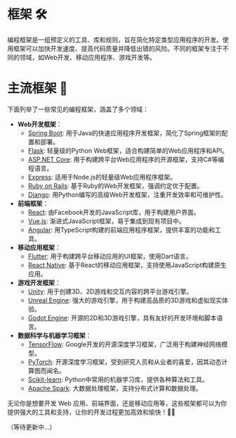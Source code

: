 # 框架 🛠️

编程框架是一组预定义的工具、库和规则，旨在简化特定类型应用程序的开发。使用框架可以加快开发速度、提高代码质量并降低出错的风险。不同的框架专注于不同的领域，如Web开发、移动应用程序、游戏开发等。

# 主流框架 🚀

下面列举了一些常见的编程框架，涵盖了多个领域：

- **Web开发框架**：
  - [Spring Boot](https://spring.io/projects/spring-boot): 用于Java的快速应用程序开发框架，简化了Spring框架的配置和部署。
  - [Flask](https://flask.palletsprojects.com/): 轻量级的Python Web框架，适合构建简单的Web应用程序和API。
  - [ASP.NET Core](https://dotnet.microsoft.com/apps/aspnet): 用于构建跨平台Web应用程序的开源框架，支持C#等编程语言。
  - [Express](https://expressjs.com/): 适用于Node.js的轻量级Web应用程序框架。
  - [Ruby on Rails](https://rubyonrails.org/): 基于Ruby的Web开发框架，强调约定优于配置。
  - [Django](https://www.djangoproject.com/): 用Python编写的高级Web开发框架，注重开发效率和可维护性。
- **前端框架**：
  - [React](https://reactjs.org/): 由Facebook开发的JavaScript库，用于构建用户界面。
  - [Vue.js](https://vuejs.org/): 渐进式JavaScript框架，易于集成到现有项目中。
  - [Angular](https://angular.io/): 用TypeScript构建的前端应用程序框架，提供丰富的功能和工具。
- **移动应用框架**：
  - [Flutter](https://flutter.dev/): 用于构建跨平台移动应用的UI框架，使用Dart语言。
  - [React Native](https://reactnative.dev/): 基于React的移动应用框架，支持使用JavaScript构建原生应用。
- **游戏开发框架**：
  - [Unity](https://unity.com/): 用于创建3D、2D游戏和交互内容的跨平台游戏引擎。
  - [Unreal Engine](https://www.unrealengine.com/): 强大的游戏引擎，用于构建高品质的3D游戏和虚拟现实体验。
  - [Godot Engine](https://godotengine.org/): 开源的2D和3D游戏引擎，具有友好的开发环境和脚本语言。
- **数据科学与机器学习框架**：
  - [TensorFlow](https://www.tensorflow.org/): Google开发的开源深度学习框架，广泛用于构建神经网络模型。
  - [PyTorch](https://pytorch.org/): 开源深度学习框架，受到研究人员和从业者的喜爱，因其动态计算图而闻名。
  - [Scikit-learn](https://scikit-learn.org/): Python中常用的机器学习库，提供各种算法和工具。
  - [Apache Spark](https://spark.apache.org/): 大数据处理框架，支持分布式计算和数据处理。

无论你是想要开发 Web 应用、前端界面，还是移动应用等，这些框架都可以为你提供强大的工具和支持，让你的开发过程更加高效和愉快！🌟🚀

（等待更新中...）